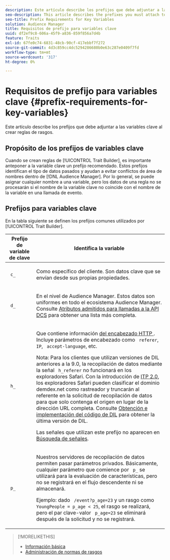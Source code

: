 ```yaml
---
description: Este artículo describe los prefijos que debe adjuntar a las variables clave al crear reglas de rasgos.
seo-description: This article describes the prefixes you must attach to key variables when creating trait rules.
seo-title: Prefix Requirements for Key Variables
solution: Audience Manager
title: Requisitos de prefijo para variables clave
uuid: df2ef9c8-606a-45f9-a836-859f856a7d4b
feature: Traits
exl-id: 67fe0c74-6831-48cb-90cf-417ebbf7f272
source-git-commit: 4d3c859cc4dc5294286680b0e63c287e0409f7fd
workflow-type: tm+mt
source-wordcount: '317'
ht-degree: 0%

---
```


# Requisitos de prefijo para variables clave {#prefix-requirements-for-key-variables}

Este artículo describe los prefijos que debe adjuntar a las variables clave al crear reglas de rasgos.

<!-- r_tb_variable_prefixes.xml -->

## Propósito de los prefijos de variables clave

Cuando se crean reglas de [!UICONTROL Trait Builder], es importante anteponer a la variable clave un prefijo recomendado. Estos prefijos identifican el tipo de datos pasados y ayudan a evitar conflictos de área de nombres dentro de [!DNL Audience Manager]. Por lo general, se puede asignar cualquier nombre a una variable, pero los datos de una regla no se procesarán si el nombre de la variable clave no coincide con el nombre de la variable en una llamada de evento.

## Prefijos para variables clave

En la tabla siguiente se definen los prefijos comunes utilizados por [!UICONTROL Trait Builder].

<table id="table_CFEFA1DBDF904736B6EA2640B7AD26E5"> 
 <thead> 
  <tr> 
   <th colname="col1" class="entry"> Prefijo de variable de clave </th> 
   <th colname="col2" class="entry"> Identifica la variable </th> 
  </tr>
 </thead>
 <tbody> 
  <tr> 
   <td colname="col1"><code> c_</code> </td> 
   <td colname="col2"> <p>Como específico del cliente. Son datos clave que se envían desde sus propias propiedades. </p> </td> 
  </tr> 
  <tr> 
   <td colname="col1"><code> d_</code> </td> 
   <td colname="col2"> <p>En el nivel de <span class="keyword"> Audience Manager</span>. Estos datos son uniformes en todo el ecosistema <span class="keyword"> Audience Manager</span>. Consulte <a href="../../api/dcs-intro/dcs-api-reference/dcs-keys.md"> Atributos admitidos para llamadas a la API DCS</a> para obtener una lista más completa.</p> </td> 
  </tr>
  <tr> 
   <td colname="col1"><code> h_</code> </td> 
   <td colname="col2"> <p>Que contiene información <a href="https://en.wikipedia.org/wiki/List_of_HTTP_header_fields" scope="external" format="html"> del encabezado HTTP </a>. Incluye parámetros de encabezado como <code> referer</code>, <code> IP</code>, <code> accept-language</code>, etc. </p> <p> <p>Nota: Para los clientes que utilizan versiones de DIL anteriores a la 9.0, la recopilación de datos mediante la señal <code> h_referer</code> no funcionará en los exploradores Safari. Con la introducción de <a href="https://webkit.org/blog/8311/intelligent-tracking-prevention-2-0/" format="https" scope="external"> ITP 2.0</a>, los exploradores Safari pueden clasificar el dominio demdex.net como rastreador y truncarán al referente en la solicitud de recopilación de datos para que solo contenga el origen en lugar de la dirección URL completa. Consulte <a href="../../dil/dil-overview.md#get-implement-dil-code">Obtención e implementación del código de DIL</a> para obtener la última versión de DIL.<p>Las señales que utilizan este prefijo no aparecen en <a href="../data-explorer/data-explorer-signals-search/data-explorer-signals-search.md">Búsqueda de señales</a>.</p></p> </p> </td> 
  </tr> 
  <tr> 
   <td colname="col1"><code> p_</code> </td> 
   <td colname="col2"> <p>Nuestros <span class="wintitle"> servidores de recopilación de datos</span> permiten pasar parámetros privados. Básicamente, cualquier parámetro que comience por <code> p_</code> se utilizará para la evaluación de características, pero no se registrará en el flujo descendente ni se almacenará. </p> <p>Ejemplo: dado <code> /event?p_age=23</code> y un rasgo como <code> YoungPeople = p_age &lt; 25</code>, el rasgo se realizará, pero el par clave-valor <code> p_age=23</code> se eliminará después de la solicitud y no se registrará. </p> </td> 
  </tr> 
 </tbody> 
</table>

>[!MORELIKETHIS]
>
>* [Información básica](../../features/traits/create-onboarded-rule-based-traits.md)
>* [Administración de normas de rasgos](../../features/traits/manage-trait-rules.md#managing-trait-rules)

